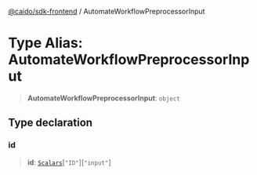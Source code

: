 [@caido/sdk-frontend](../index.md) / AutomateWorkflowPreprocessorInput

# Type Alias: AutomateWorkflowPreprocessorInput

> **AutomateWorkflowPreprocessorInput**: `object`

## Type declaration

### id

> **id**: [`Scalars`](Scalars.md)\[`"ID"`\]\[`"input"`\]
